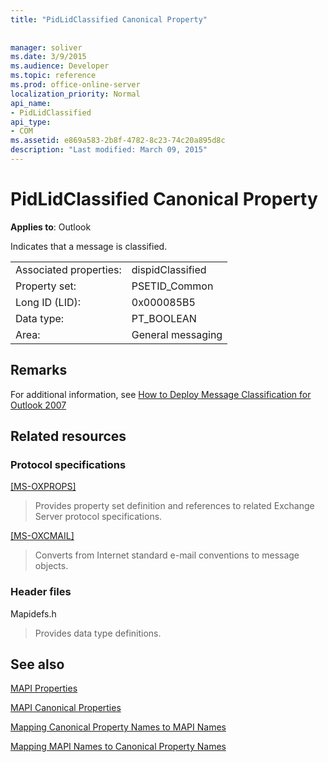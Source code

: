 ```yaml
---
title: "PidLidClassified Canonical Property"
 
 
manager: soliver
ms.date: 3/9/2015
ms.audience: Developer
ms.topic: reference
ms.prod: office-online-server
localization_priority: Normal
api_name:
- PidLidClassified
api_type:
- COM
ms.assetid: e869a583-2b8f-4782-8c23-74c20a895d8c
description: "Last modified: March 09, 2015"
---
```


# PidLidClassified Canonical Property

  
  
**Applies to**: Outlook 
  
Indicates that a message is classified.
  
|||
|:-----|:-----|
|Associated properties:  <br/> |dispidClassified  <br/> |
|Property set:  <br/> |PSETID_Common  <br/> |
|Long ID (LID):  <br/> |0x000085B5  <br/> |
|Data type:  <br/> |PT_BOOLEAN  <br/> |
|Area:  <br/> |General messaging  <br/> |
   
## Remarks

For additional information, see [How to Deploy Message Classification for Outlook 2007](http://msdn.microsoft.com/library/5a220424-edd5-4a21-b7fd-8106c23c3b39.aspx)
  
## Related resources

### Protocol specifications

[[MS-OXPROPS]](http://msdn.microsoft.com/library/f6ab1613-aefe-447d-a49c-18217230b148%28Office.15%29.aspx)
  
> Provides property set definition and references to related Exchange Server protocol specifications.
    
[[MS-OXCMAIL]](http://msdn.microsoft.com/library/b60d48db-183f-4bf5-a908-f584e62cb2d4%28Office.15%29.aspx)
  
> Converts from Internet standard e-mail conventions to message objects.
    
### Header files

Mapidefs.h
  
> Provides data type definitions.
    
## See also



[MAPI Properties](mapi-properties.md)
  
[MAPI Canonical Properties](mapi-canonical-properties.md)
  
[Mapping Canonical Property Names to MAPI Names](mapping-canonical-property-names-to-mapi-names.md)
  
[Mapping MAPI Names to Canonical Property Names](mapping-mapi-names-to-canonical-property-names.md)

